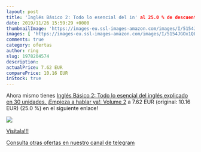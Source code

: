 ```yaml
---
layout: post
title: 'Inglés Básico 2: Todo lo esencial del in' al 25.0 % de descuento
date: 2019/11/26 15:59:29 +0000
thumbnailImage: 'https://images-eu.ssl-images-amazon.com/images/I/5154JGOx1QL._SL200_.jpg'
images: [ 'https://images-eu.ssl-images-amazon.com/images/I/5154JGOx1QL._SL200_.jpg' ]
comments: true
category: ofertas
author: ring
slug: 1978204574
description:
actualPrice: 7.62 EUR
comparePrice: 10.16 EUR
inStock: true
---
```


Ahora mismo tienes [Inglés Básico 2: Todo lo esencial del inglés explicado en 30 unidades. ¡Empieza a hablar ya!: Volume 2](https://www.amazon.com/dp/1978204574/?tag=redken08-20) a 7.62 EUR (original: 10.16 EUR) (25.0 %) en el siguiente enlace!

[![](https://images-eu.ssl-images-amazon.com/images/I/5154JGOx1QL._SL200_.jpg)](https://www.amazon.com/dp/1978204574/?tag=redken08-20)

[Visítala!!!](https://www.amazon.com/dp/1978204574/?tag=redken08-20)

[Consulta otras ofertas en nuestro canal de telegram](https://t.me/s/ofertas25)
